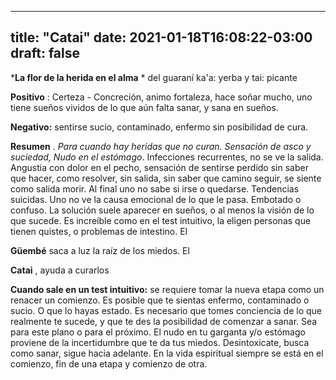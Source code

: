 
---
title: "Catai"
date: 2021-01-18T16:08:22-03:00
draft: false
--- 
        

 





***La flor de la herida en el alma** *
del guaraní ka'a: yerba y tai: picante
 


**Positivo** : Certeza -
 Concreción, animo fortaleza, hace soñar mucho, uno tiene sueños vividos de lo
 que aún falta sanar, y sana en sueños. 


**Negativo:**  sentirse sucio,
 contaminado, enfermo sin posibilidad de cura.
 


**Resumen** .
*Para cuando hay heridas que no curan.* 
*Sensación de asco y suciedad, Nudo en el estómago*. 
Infecciones
 recurrentes, no se ve la salida.
Angustia con dolor en
 el pecho, sensación de sentirse perdido sin saber que hacer, como resolver, sin
 salida, sin saber que camino seguir, se siente como salida morir. 
Al final uno no sabe
 si irse o quedarse. Tendencias suicidas.
Uno no
 ve la causa emocional de lo que le pasa. Embotado o confuso. La solución suele
 aparecer en sueños, o al menos la visión de lo que sucede.
Es increíble como en el test intuitivo, la
 eligen personas que tienen quistes, o problemas de intestino.
El 

**Güembé**  saca a luz la raíz de los
 miedos. El 

**Catai** , ayuda a curarlos

**Cuando
 sale en un test intuitivo:** se requiere tomar la nueva etapa como un renacer un
 comienzo. 
Es posible que te sientas enfermo,
 contaminado o sucio. O que lo hayas estado.
Es necesario que tomes conciencia de lo que
 realmente te sucede, y que te des la posibilidad de comenzar a sanar. Sea para
 este plano o para el próximo.
El nudo en tu garganta y/o estómago proviene
 de la incertidumbre que te da tus miedos. Desintoxicate, busca como sanar,
 sigue hacia adelante.
En la vida espiritual siempre se está en el
 comienzo, fin de una etapa y comienzo de otra.




 
